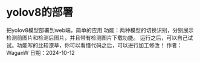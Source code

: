 # yolov8的部署
把yolov8模型部署到web端，简单的应用
功能：两种模型的切换识别，分别展示检测前图片和检测后图片，并且带有检测图片下载功能。
运行之后，可以自己试试。功能写的比较潦草，你可以看懂代码之后，可以进行加工修改！
作者：WaganW
日期：2024-10-12
